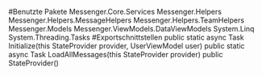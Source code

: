#Benutzte Pakete
Messenger.Core.Services
Messenger.Helpers
Messenger.Helpers.MessageHelpers
Messenger.Helpers.TeamHelpers
Messenger.Models
Messenger.ViewModels.DataViewModels
System.Linq
System.Threading.Tasks
#Exportschnittstellen
public static async Task<StateProvider> Initialize(this StateProvider provider, UserViewModel user)
public static async Task LoadAllMessages(this StateProvider provider)
public StateProvider()
